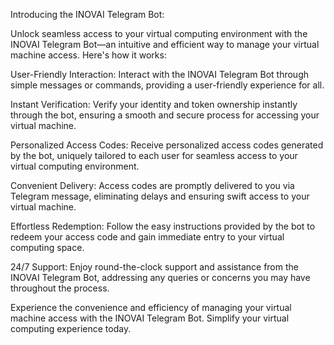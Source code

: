 Introducing the INOVAI Telegram Bot:

Unlock seamless access to your virtual computing environment with the INOVAI Telegram Bot—an intuitive and efficient way to manage your virtual machine access. Here's how it works:

User-Friendly Interaction: Interact with the INOVAI Telegram Bot through simple messages or commands, providing a user-friendly experience for all.

Instant Verification: Verify your identity and token ownership instantly through the bot, ensuring a smooth and secure process for accessing your virtual machine.

Personalized Access Codes: Receive personalized access codes generated by the bot, uniquely tailored to each user for seamless access to your virtual computing environment.

Convenient Delivery: Access codes are promptly delivered to you via Telegram message, eliminating delays and ensuring swift access to your virtual machine.

Effortless Redemption: Follow the easy instructions provided by the bot to redeem your access code and gain immediate entry to your virtual computing space.

24/7 Support: Enjoy round-the-clock support and assistance from the INOVAI Telegram Bot, addressing any queries or concerns you may have throughout the process.

Experience the convenience and efficiency of managing your virtual machine access with the INOVAI Telegram Bot. Simplify your virtual computing experience today.

